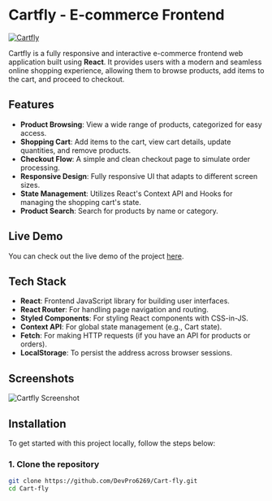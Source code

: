 # Cartfly - E-commerce Frontend

[![Cartfly](https://img.shields.io/badge/Github-Ecommerce-00BFFF)](https://github.com/DevPro6269/Cart-fly)

Cartfly is a fully responsive and interactive e-commerce frontend web application built using **React**. It provides users with a modern and seamless online shopping experience, allowing them to browse products, add items to the cart, and proceed to checkout.

## Features

- **Product Browsing**: View a wide range of products, categorized for easy access.
- **Shopping Cart**: Add items to the cart, view cart details, update quantities, and remove products.
- **Checkout Flow**: A simple and clean checkout page to simulate order processing.
- **Responsive Design**: Fully responsive UI that adapts to different screen sizes.
- **State Management**: Utilizes React's Context API and Hooks for managing the shopping cart's state.
- **Product Search**: Search for products by name or category.

## Live Demo

You can check out the live demo of the project [here](https://github.com/DevPro6269/Cart-fly).

## Tech Stack

- **React**: Frontend JavaScript library for building user interfaces.
- **React Router**: For handling page navigation and routing.
- **Styled Components**: For styling React components with CSS-in-JS.
- **Context API**: For global state management (e.g., Cart state).
- **Fetch**: For making HTTP requests (if you have an API for products or orders).
- **LocalStorage**: To persist the address  across browser sessions.

## Screenshots

![Cartfly Screenshot](https://via.placeholder.com/1000x600?text=Cartfly+Screenshot)

## Installation

To get started with this project locally, follow the steps below:

### 1. Clone the repository

```bash
git clone https://github.com/DevPro6269/Cart-fly.git
cd Cart-fly
